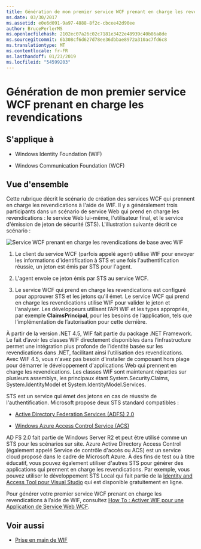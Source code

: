 ```yaml
---
title: Génération de mon premier service WCF prenant en charge les revendications
ms.date: 03/30/2017
ms.assetid: e0e6d091-9a97-4888-8f2c-cbcee42d90ee
author: BrucePerlerMS
ms.openlocfilehash: 2102ec07a26c02c7181e3422e48939c40b86a8de
ms.sourcegitcommit: 6b308cf6d627d78ee36dbbae8972a310ac7fd6c8
ms.translationtype: MT
ms.contentlocale: fr-FR
ms.lasthandoff: 01/23/2019
ms.locfileid: "54599203"
---
```

# <a name="building-my-first-claims-aware-wcf-service"></a>Génération de mon premier service WCF prenant en charge les revendications
## <a name="applies-to"></a>S'applique à  
  
-   Windows Identity Foundation (WIF)  
  
-   Windows Communication Foundation (WCF)  
  
## <a name="overview"></a>Vue d'ensemble  
 Cette rubrique décrit le scénario de création des services WCF qui prennent en charge les revendications à l'aide de WIF. Il y a généralement trois participants dans un scénario de service Web qui prend en charge les revendications : le service Web lui-même, l'utilisateur final, et le service d'émission de jeton de sécurité (STS). L'illustration suivante décrit ce scénario :  
  
 ![Service WCF prenant en charge les revendications de base avec WIF](../../../docs/framework/security/media/wifbasicclaimsawarewcfservice.gif "WIFBasicClaimsAwareWCFService")  
  
1.  Le client du service WCF (parfois appelé agent) utilise WIF pour envoyer les informations d'identification à STS et une fois l'authentification réussie, un jeton est émis par STS pour l'agent.  
  
2.  L'agent envoie ce jeton émis par STS au service WCF.  
  
3.  Le service WCF qui prend en charge les revendications est configuré pour approuver STS et les jetons qu'il émet. Le service WCF qui prend en charge les revendications utilise WIF pour valider le jeton et l'analyser. Les développeurs utilisent l’API WIF et les types appropriés, par exemple **ClaimsPrincipal**, pour les besoins de l’application, tels que l’implémentation de l’autorisation pour cette dernière.  
  
 À partir de la version .NET 4.5, WIF fait partie du package .NET Framework. Le fait d’avoir les classes WIF directement disponibles dans l’infrastructure permet une intégration plus profonde de l’identité basée sur les revendications dans .NET, facilitant ainsi l’utilisation des revendications. Avec WIF 4.5, vous n'avez pas besoin d'installer de composant hors plage pour démarrer le développement d'applications Web qui prennent en charge les revendications. Les classes WIF sont maintenant réparties sur plusieurs assemblys, les principaux étant System.Security.Claims, System.IdentityModel et System.IdentityModel.Services.  
  
 STS est un service qui émet des jetons en cas de réussite de l'authentification. Microsoft propose deux STS standard compatibles :  
  
-   [Active Directory Federation Services (ADFS) 2.0](https://go.microsoft.com/fwlink/?LinkID=247516)
  
-   [Windows Azure Access Control Service (ACS)](https://go.microsoft.com/fwlink/?LinkID=247517)
  
 AD FS 2.0 fait partie de Windows Server R2 et peut être utilisé comme un STS pour les scénarios sur site. Azure Active Directory Access Control (également appelé Service de contrôle d'accès ou ACS) est un service cloud proposé dans le cadre de Microsoft Azure. À des fins de test ou à titre éducatif, vous pouvez également utiliser d'autres STS pour générer des applications qui prennent en charge les revendications. Par exemple, vous pouvez utiliser le développement STS Local qui fait partie de la [Identity and Access Tool pour Visual Studio](https://go.microsoft.com/fwlink/?LinkID=245849) qui est disponible gratuitement en ligne.  
  
 Pour générer votre premier service WCF prenant en charge les revendications à l’aide de WIF, consultez [How To : Activer WIF pour une Application de Service Web WCF](../../../docs/framework/security/how-to-enable-wif-for-a-wcf-web-service-application.md).
  
## <a name="see-also"></a>Voir aussi
- [Prise en main de WIF](../../../docs/framework/security/getting-started-with-wif.md)
